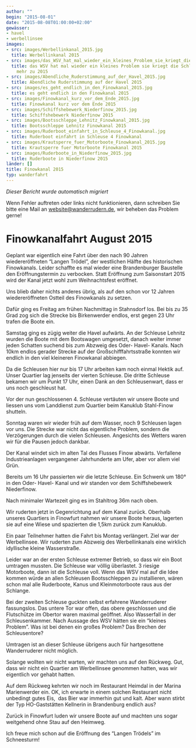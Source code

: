 ```yaml
---
author: ""
begin: "2015-08-01"
date: "2015-08-08T01:00:00+02:00"
gewässer:
- havel
- werbellinsee
images:
- src: images/Werbellinkanal_2015.jpg
  title: Werbellinkanal 2015
- src: images/das_WSV_hat_mal_wieder_ein_kleines_Problem_sie_kriegt_die_Schleuse_nicht_mehr_zu_2015.jpg
  title: das WSV hat mal wieder ein kleines Problem sie kriegt die Schleuse nicht
    mehr zu 2015
- src: images/Abendliche_Ruderstimmung_auf_der_Havel_2015.jpg
  title: Abendliche Ruderstimmung auf der Havel 2015
- src: images/es_geht_endlich_in_den_Finowkanal_2015.jpg
  title: es geht endlich in den Finowkanal 2015
- src: images/Finowkanal_kurz_vor_dem_Ende_2015.jpg
  title: Finowkanal kurz vor dem Ende 2015
- src: images/Schiffshebewerk_Niederfinow_2015.jpg
  title: Schiffshebewerk Niederfinow 2015
- src: images/Bootsschleppe_Lehnitz_Finowkanal_2015.jpg
  title: Bootsschleppe Lehnitz Finowkanal 2015
- src: images/Ruderboot_einfahrt_in_Schleuse_4_Finowkanal.jpg
  title: Ruderboot einfahrt in Schleuse 4 Finowkanal
- src: images/Krautsperre_fuer_Motorboote_Finowkanal_2015.jpg
  title: Krautsperre fuer Motorboote Finowkanal 2015
- src: images/Ruderboote_in_Niederfinow_2015.jpg
  title: Ruderboote in Niederfinow 2015
länder: []
title: Finowkanal 2015
typ: wanderfahrt
---
```



*Dieser Bericht wurde automatisch migriert*

Wenn Fehler auftreten oder links nicht funktionieren, dann schreiben Sie bitte eine Mail an website@wanderrudern.de, wir beheben das Problem gerne!



# Finowkanalfahrt August 2015


Geplant war eigentlich eine Fahrt über den nach 90 Jahren wiedereröffneten “Langen Trödel”, der westlichen Hälfte des historischen Finowkanals. Leider schaffte es mal wieder eine Brandenburger Baustelle den Eröffnungstermin zu verbocken. Statt Eröffnung zum Saisonstart 2015 wird der Kanal jetzt wohl zum Weihnachtsfest eröffnet.

Uns blieb daher nichts anderes übrig, als auf den schon vor 12 Jahren wiedereröffneten Ostteil des Finowkanals zu setzen.

Dafür ging es Freitag am frühen Nachmittag in Stahnsdorf los. Bei bis zu 35 Grad zog sich die Strecke bis Birkenwerder endlos, erst gegen 23 Uhr trafen die Boote ein.

Samstag ging es zügig weiter die Havel aufwärts. An der Schleuse Lehnitz wurden die Boote mit dem Bootswagen umgesetzt, danach weiter immer jeden Schatten suchend bis zum Abzweig des Oder- Havel- Kanals. Nach 10km endlos gerader Strecke auf der Großschifffahrtsstraße konnten wir endlich in den viel kleineren Finowkanal abbiegen.

Da die Schleusen hier nur bis 17 Uhr arbeiten kam noch einmal Hektik auf. Unser Quartier lag jenseits der vierten Schleuse. Die dritte Schleuse bekamen wir um Punkt 17 Uhr, einen Dank an den Schleusenwart, dass er uns noch geschleust hat.

Vor der nun geschlossenen 4. Schleuse vertäuten wir unsere Boote und liessen uns vom Landdienst zum Quartier beim Kanuklub Stahl-Finow shutteln.

Sonntag waren wir wieder früh auf dem Wasser, noch 9 Schleusen lagen vor uns. Die Strecke war nicht das eigentliche Problem, sondern die Verzögerungen durch die vielen Schleusen. Angesichts des Wetters waren wir für die Pausen jedoch dankbar.

Der Kanal windet sich im alten Tal des Flusses Finow abwärts. Verfallene Industrieanlagen vergangener Jahrhunderte am Ufer, aber vor allem viel Grün.

Bereits um 16 Uhr passierten wir die letzte Schleuse. Ein Schwenk um 180° in den Oder- Havel- Kanal und wir standen vor dem Schiffshebewerk Niederfinow.

Nach minimaler Wartezeit ging es im Stahltrog 36m nach oben.

Wir ruderten jetzt in Gegenrichtung auf dem Kanal zurück. Oberhalb unseres Quartiers in Finowfurt nahmen wir unsere Boote heraus, lagerten sie auf eine Wiese und spazierten die 1,5km zurück zum Kanuklub.

Ein paar Teilnehmer hatten die Fahrt bis Montag verlängert. Ziel war der Werbellinsee. Wir ruderten zum Abzweig des Werbellinkanals eine wirklich idyllische kleine Wasserstraße.

Leider war an der ersten Schleuse extremer Betrieb, so dass wir ein Boot umtragen mussten. Die Schleuse war völlig überlastet. 3 riesige Motorboote, dann ist die Schleuse voll. Wenn das WSV mal auf die Idee kommen würde an allen Schleusen Bootsschleppen zu installieren, wären schon mal alle Ruderboote, Kanus und Kleinmotorboote raus aus der Schlange.

Bei der zweiten Schleuse guckten selbst erfahrene Wanderruderer fassungslos. Das untere Tor war offen, das obere geschlossen und die Flutschütze im Obertor waren maximal geöffnet. Also Wasserfall in der Schleusenkammer. Nach Aussage des WSV hätten sie ein “kleines Problem”. Was ist bei denen ein großes Problem? Das Brechen der Schleusentore?

Umtragen ist an dieser Schleuse übrigens auch für hartgesottene Wanderruderer nicht möglich.

Solange wollten wir nicht warten, wir machten uns auf den Rückweg. Gut, dass wir nicht ein Quartier am Werbellinsee genommen hatten, was wir eigentlich vor gehabt hatten.

Auf dem Rückweg kehrten wir noch im Restaurant Heimdal in der Marina Marienwerder ein. OK, ich erwarte in einem solchen Restaurant nicht unbedingt gutes Eis,  das Bier war immerhin gut und kalt. Aber wann stirbt der Typ HO-Gaststätten Kellnerin in Brandenburg endlich aus?

Zurück in Finowfurt luden wir unsere Boote auf und machten uns sogar weitgehend ohne Stau auf den Heimweg.

Ich freue mich schon auf die Eröffnung des “Langen Trödels” im Schneesturm!